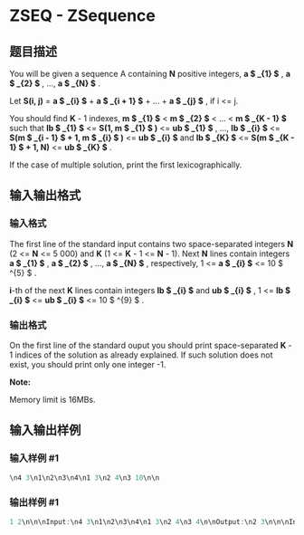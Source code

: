 # ZSEQ - ZSequence

## 题目描述

You will be given a sequence A containing **N** positive integers, **a $ _{1} $** , **a $ _{2} $** , ..., **a $ _{N} $** .

Let **S(i, j)** = **a $ _{i} $** + **a $ _{i + 1} $** + ... + **a $ _{j} $** , if i <= j.

You should find **K** - 1 indexes, **m $ _{1} $** < **m $ _{2} $** < ... < **m $ _{K - 1} $** such that **lb $ _{1} $** <= **S(1, m $ _{1} $ )** <= **ub $ _{1} $** , ..., **lb $ _{i} $** <= **S(m $ _{i - 1} $ + 1, m $ _{i} $ )** <= **ub $ _{i} $** and **lb $ _{K} $** <= **S(m $ _{K - 1} $ + 1, N)** <= **ub $ _{K} $** .

If the case of multiple solution, print the first lexicographically.

## 输入输出格式

### 输入格式

The first line of the standard input contains two space-separated integers **N** (2 <= **N** <= 5 000) and **K** (1 <= **K** - 1 <= **N** - 1). Next **N** lines contain integers **a $ _{1} $** , **a $ _{2} $** , ..., **a $ _{N} $** , respectively, 1 <= **a $ _{i} $** <= 10 $ ^{5} $ .

**i**-th of the next **K** lines contain integers **lb $ _{i} $** and **ub $ _{i} $** , 1 <= **lb $ _{i} $** <= **ub $ _{i} $** <= 10 $ ^{9} $ .

### 输出格式

On the first line of the standard ouput you should print space-separated **K** - 1 indices of the solution as already explained. If such solution does not exist, you should print only one integer -1.

**Note:**

Memory limit is 16MBs.

## 输入输出样例

### 输入样例 #1

```cpp
\n4 3\n1\n2\n3\n4\n1 3\n2 4\n3 10\n\n
```


### 输出样例 #1

```cpp
1 2\n\n\nInput:\n4 3\n1\n2\n3\n4\n1 3\n2 4\n3 4\n\nOutput:\n2 3\n\n\nInput:\n4 3\n1\n2\n3\n4\n1 3\n2 4\n3 3\n\nOutput:\n-1
```


